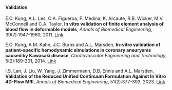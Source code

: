 #### Validation

E.O. Kung, A.L. Les, C.A. Figueroa, F. Medina, K. Arcaute, R.B. Wicker, M.V. McConnell and C.A. Taylor, **In vitro validation of finite element analysis of blood flow in deformable models**, _Annals of Biomedical Engineering_, 39(7):1947-1960, 2011. [Link](http://link.springer.com/article/10.1007/s10439-011-0284-7)

E.O. Kung, A.M. Kahn, J.C. Burns and A.L. Marsden, **In-vitro validation of patient-specific hemodynamic simulations in coronary aneurysms caused by Kawasaki disease**, _Cardiovascular Engineering and Technology_, 5(2):189-201, 2014. [Link](http://link.springer.com/article/10.1007/s13239-014-0184-8#page-1)

I.S. Lan, J. Liu, W. Yang, J. Zimmermann, D.B. Ennis and A.L. Marsden, **Validation of the Reduced Unified Continuum Formulation Against In Vitro 4D-Flow MRI**, _Annals of Biomedical Engineering_, 51(2):377-393, 2023. [Link](https://pubmed.ncbi.nlm.nih.gov/35963921/)
